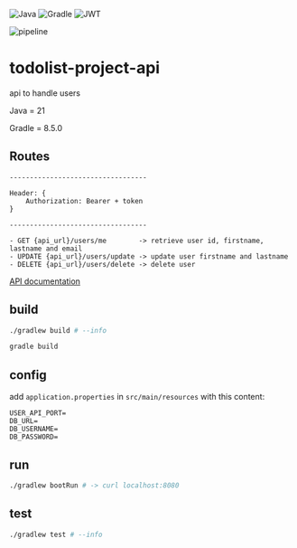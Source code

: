 ![Java](https://img.shields.io/badge/java-%23ED8B00.svg?style=for-the-badge&logo=openjdk&logoColor=white)
![Gradle](https://img.shields.io/badge/Gradle-02303A.svg?style=for-the-badge&logo=Gradle&logoColor=white)
![JWT](https://img.shields.io/badge/JWT-black?style=for-the-badge&logo=JSON%20web%20tokens)

![pipeline](https://gitlab.com/todolist-micro-services/todolist-project-api/badges/main/pipeline.svg)

# todolist-project-api

api to handle users

Java = 21

Gradle = 8.5.0

## Routes

```
----------------------------------

Header: {
    Authorization: Bearer + token
}

----------------------------------

- GET {api_url}/users/me        -> retrieve user id, firstname, lastname and email
- UPDATE {api_url}/users/update -> update user firstname and lastname
- DELETE {api_url}/users/delete -> delete user
```

[API documentation](https://area-api.postman.co/workspace/Pad'workplace~c06a04b9-d1ce-4a4d-8dc0-20c453ca7fae/api/ce31f1a3-1513-4d82-8868-239cb39c227a?action=share&creator=15037258)

## build

```bash
./gradlew build # --info

gradle build
```

## config

add ```application.properties``` in ```src/main/resources``` with this content:

```properties
USER_API_PORT=
DB_URL=
DB_USERNAME=
DB_PASSWORD=
```

## run

```bash
./gradlew bootRun # -> curl localhost:8080
```

## test

```bash
./gradlew test # --info
```
